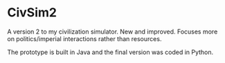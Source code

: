 # CivSim2
A version 2 to my civilization simulator.
New and improved.
Focuses more on politics/imperial interactions rather than resources.

The prototype is built in Java and the final version was coded in Python.
